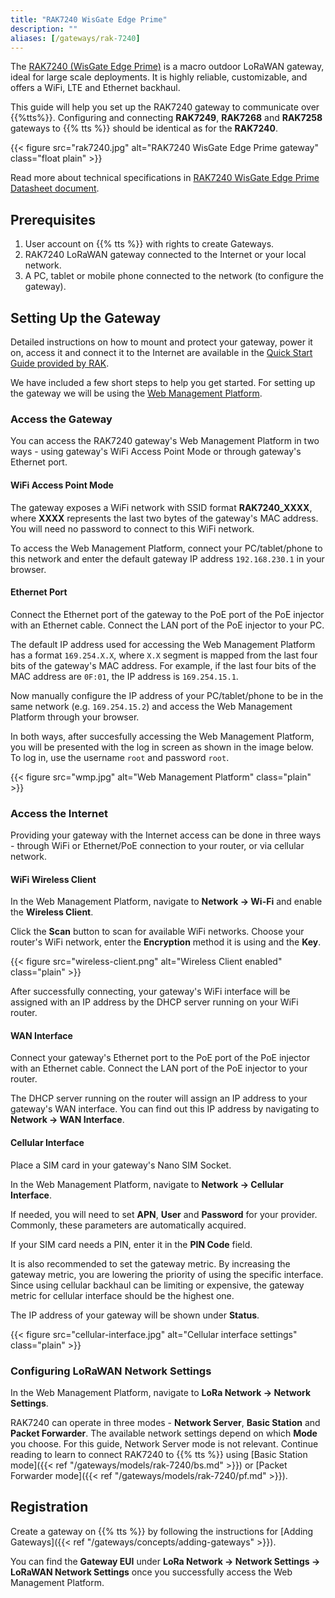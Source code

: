```yaml
---
title: "RAK7240 WisGate Edge Prime"
description: ""
aliases: [/gateways/rak-7240]
---
```


The [RAK7240 (WisGate Edge Prime)](https://docs.rakwireless.com/Product-Categories/WisGate/RAK7240/Overview/) is a macro outdoor LoRaWAN gateway, ideal for large scale deployments. It is highly reliable, customizable, and offers a WiFi, LTE and Ethernet backhaul.

This guide will help you set up the RAK7240 gateway to communicate over {{%tts%}}. Configuring and connecting **RAK7249**, **RAK7268** and **RAK7258** gateways to {{% tts %}} should be identical as for the **RAK7240**.

{{< figure src="rak7240.jpg" alt="RAK7240 WisGate Edge Prime gateway" class="float plain" >}}

<!--more-->

Read more about technical specifications in [RAK7240 WisGate Edge Prime Datasheet document](https://docs.rakwireless.com/Product-Categories/WisGate/RAK7240/Datasheet/).

## Prerequisites

1. User account on {{% tts %}} with rights to create Gateways.
2. RAK7240 LoRaWAN gateway connected to the Internet or your local network.
3. A PC, tablet or mobile phone connected to the network (to configure the gateway).

## Setting Up the Gateway

Detailed instructions on how to mount and protect your gateway, power it on, access it and connect it to the Internet are available in the [Quick Start Guide provided by RAK](https://docs.rakwireless.com/Product-Categories/WisGate/RAK7240/Quickstart/).

We have included a few short steps to help you get started. For setting up the gateway we will be using the [Web Management Platform](https://docs.rakwireless.com/Knowledge-Hub/Learn/WEB-Management-Platform/).

### Access the Gateway

You can access the RAK7240 gateway's Web Management Platform in two ways - using gateway's WiFi Access Point Mode or through gateway's Ethernet port.

#### WiFi Access Point Mode

The gateway exposes a WiFi network with SSID format **RAK7240_XXXX**, where **XXXX** represents the last two bytes of the gateway's MAC address. You will need no password to connect to this WiFi network. 

To access the Web Management Platform, connect your PC/tablet/phone to this network and enter the default gateway IP address `192.168.230.1` in your browser. 

#### Ethernet Port

Connect the Ethernet port of the gateway to the PoE port of the PoE injector with an Ethernet cable. Connect the LAN port of the PoE injector to your PC. 

The default IP address used for accessing the Web Management Platform has a format `169.254.X.X`, where `X.X` segment is mapped from the last four bits of the gateway's MAC address. For example, if the last four bits of the MAC address are `0F:01`, the IP address is `169.254.15.1`. 

Now manually configure the IP address of your PC/tablet/phone to be in the same network (e.g. `169.254.15.2`) and access the Web Management Platform through your browser.

In both ways, after succesfully accessing the Web Management Platform, you will be presented with the log in screen as shown in the image below. To log in, use the username `root` and password `root`.

{{< figure src="wmp.jpg" alt="Web Management Platform" class="plain" >}}

### Access the Internet

Providing your gateway with the Internet access can be done in three ways - through WiFi or Ethernet/PoE connection to your router, or via cellular network. 

#### WiFi Wireless Client

In the Web Management Platform, navigate to **Network &#8594; Wi-Fi** and enable the **Wireless Client**. 

Click the **Scan** button to scan for available WiFi networks. Choose your router's WiFi network, enter the **Encryption** method it is using and the **Key**. 

{{< figure src="wireless-client.png" alt="Wireless Client enabled" class="plain" >}}

After successfully connecting, your gateway's WiFi interface will be assigned with an IP address by the DHCP server running on your WiFi router. 

#### WAN Interface

Connect your gateway's Ethernet port to the PoE port of the PoE injector with an Ethernet cable. Connect the LAN port of the PoE injector to your router. 

The DHCP server running on the router will assign an IP address to your gateway's WAN interface. You can find out this IP address by navigating to **Network &#8594; WAN Interface**.

#### Cellular Interface

Place a SIM card in your gateway's Nano SIM Socket. 

In the Web Management Platform, navigate to **Network &#8594; Cellular Interface**. 

If needed, you will need to set **APN**, **User** and **Password** for your provider. Commonly, these parameters are automatically acquired.

If your SIM card needs a PIN, enter it in the **PIN Code** field. 

It is also recommended to set the gateway metric. By increasing the gateway metric, you are lowering the priority of using the specific interface. Since using cellular backhaul can be limiting or expensive, the gateway metric for cellular interface should be the highest one.

The IP address of your gateway will be shown under **Status**.

{{< figure src="cellular-interface.jpg" alt="Cellular interface settings" class="plain" >}}

### Configuring LoRaWAN Network Settings

In the Web Management Platform, navigate to **LoRa Network &#8594; Network Settings**. 

RAK7240 can operate in three modes - **Network Server**, **Basic Station** and **Packet Forwarder**. The available network settings depend on which **Mode** you choose. For this guide, Network Server mode is not relevant. Continue reading to learn to connect RAK7240 to {{% tts %}} using [Basic Station mode]({{< ref "/gateways/models/rak-7240/bs.md" >}}) or [Packet Forwarder mode]({{< ref "/gateways/models/rak-7240/pf.md" >}}).

## Registration

Create a gateway on {{% tts %}} by following the instructions for [Adding Gateways]({{< ref "/gateways/concepts/adding-gateways" >}}).

You can find the **Gateway EUI** under **LoRa Network &#8594; Network Settings &#8594; LoRaWAN Network Settings** once you successfully access the Web Management Platform.
